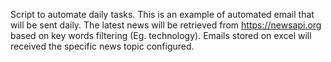 Script to automate daily tasks. This is an example of automated email that will be sent daily. 
The latest news will be retrieved from https://newsapi.org based on key words filtering (Eg. technology).
Emails stored on excel will received the specific news topic configured. 
